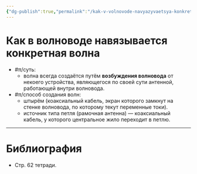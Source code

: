 ```yaml
---
{"dg-publish":true,"permalink":"/kak-v-volnovode-navyazyvaetsya-konkretnaya-volna/"}
---
```



# Как в волноводе навязывается конкретная волна

- #π/суть:
	- волна всегда создаётся путём **возбуждения волновода** от некоего устройства, являющегося по своей сути антенной, работающей внутри волновода.
- #π/способ создания волн:
	- штырём (коаксиальный кабель, экран которого замкнут на стенке волновода, по которому текут переменные токи).
	- источник типа петля (рамочная антенна) — коаксиальный кабель, у которого центральное жило переходит в петлю.

---

# Библиография

- Стр. 62 тетради.

